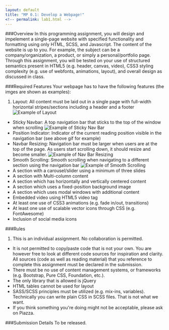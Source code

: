 ```yaml
---
layout: default
title: "MP 0.1: Develop a Webpage!"
<!-- permalink: lab1.html -->
---
```


###Overview
In this programming assignment, you will design and impelement a single-page website with specified functionality and formatting using only HTML, SCSS, and Javascript. The content of the website is up to you. For example, the subject can be a company/organization, a product, or simply a personal/portfolio page. Through this assignment, you will be tested on your use of structured semantics present in HTML5 (e.g. header, canvas, video), CSS3 styling complexity (e.g. use of webfonts, animations, layout), and overall design as discussed in class.

###Required Features 
Your webpage has to have the following features (the imges are shown as examples):

1. Layout: All content must be laid out in a single page with full-width horizontal stripes/sections including a header and a footer
![Example of Layout](http://courses.engr.illinois.edu/cs498rk1/images/mp1/2.png)
+	Sticky Navbar: A top navigation bar that sticks to the top of the window when scrolling
![Example of Sticky Nav Bar](http://courses.engr.illinois.edu/cs498rk1/images/mp1/3.gif)
+	Position Indicator: Indicator of the current reading position visible in the navigation bar (see above gif for example)
+ 	Navbar Resizing: Navigation bar must be larger when users are at the top of the page. As users start scrolling down, it should resize and become smaller.
![Example of Nav Bar Resizing](http://courses.engr.illinois.edu/cs498rk1/images/mp1/4.gif)
+	Smooth Scrolling: Smooth scrolling when navigating to a different section using the navigation bar
![Example of Smooth Scrolling](http://courses.engr.illinois.edu/cs498rk1/images/mp1/5.gif)
+	A section with a carousel/slider using a minimum of three slides	
+  	A section with Multi-column content
+	A section which has horizontally and vertically centered content
+	A section which uses a fixed-position background image
+	A section which uses modal windows with additional content
+	Embedded video using HTML5 video tag
+	At least one use of CSS3 animations (e.g. fade in/out, transitions)
+	At least one use of scalable vector icons through CSS (e.g. FontAwesome)
+	Inclusion of social media icons

###Rules
1.	This is an individual assignment. No collaboration is permitted.
+   It is not permitted to copy/paste code that is not your own. You are however free to look at different code sources for inspiration and clarity. All sources (code as well as reading material) that you reference to complete this assignment must be declared in the submission.
+	There must be no use of content management systems, or frameworks (e.g. Bootstrap, Pure CSS, Foundation, etc.). 
+	The only library that is allowed is jQuery
+	HTML tables cannot be used for layout	
+	SASS/SCSS principles must be utilized (e.g. mix-ins, variables). Technically you can write plain CSS in SCSS files. That is not what we want.
+ If you think something you're doing might not be acceptable, please ask on Piazza.


###Submission Details
To be released.

